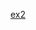 [ex2](https://huggglee.github.io/Game_Training/phase1/basic_math_physic/vector_speed_velocity/ex/ex2.html)